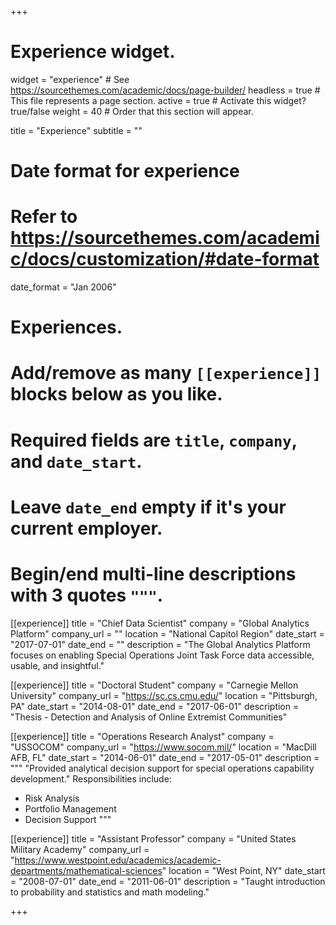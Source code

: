 +++
# Experience widget.
widget = "experience"  # See https://sourcethemes.com/academic/docs/page-builder/
headless = true  # This file represents a page section.
active = true  # Activate this widget? true/false
weight = 40  # Order that this section will appear.

title = "Experience"
subtitle = ""

# Date format for experience
#   Refer to https://sourcethemes.com/academic/docs/customization/#date-format
date_format = "Jan 2006"

# Experiences.
#   Add/remove as many `[[experience]]` blocks below as you like.
#   Required fields are `title`, `company`, and `date_start`.
#   Leave `date_end` empty if it's your current employer.
#   Begin/end multi-line descriptions with 3 quotes `"""`.

[[experience]]
  title = "Chief Data Scientist"
  company = "Global Analytics Platform"
  company_url = ""
  location = "National Capitol Region"
  date_start = "2017-07-01"
  date_end = ""
  description = "The Global Analytics Platform focuses on enabling Special Operations Joint Task Force data accessible, usable, and insightful."

[[experience]]
  title = "Doctoral Student"
  company = "Carnegie Mellon University"
  company_url = "https://sc.cs.cmu.edu/"
  location = "Pittsburgh, PA"
  date_start = "2014-08-01"
  date_end = "2017-06-01"
  description = "Thesis - Detection and Analysis of Online Extremist Communities"


[[experience]]
  title = "Operations Research Analyst"
  company = "USSOCOM"
  company_url = "https://www.socom.mil/"
  location = "MacDill AFB, FL"
  date_start = "2014-06-01"
  date_end = "2017-05-01"
  description = """ "Provided analytical decision support for special operations capability development."
  Responsibilities include:
  
  * Risk Analysis
  * Portfolio Management
  * Decision Support
  """

[[experience]]
  title = "Assistant Professor"
  company = "United States Military Academy"
  company_url = "https://www.westpoint.edu/academics/academic-departments/mathematical-sciences"
  location = "West Point, NY"
  date_start = "2008-07-01"
  date_end = "2011-06-01"
  description = "Taught introduction to probability and statistics and math modeling."

+++
